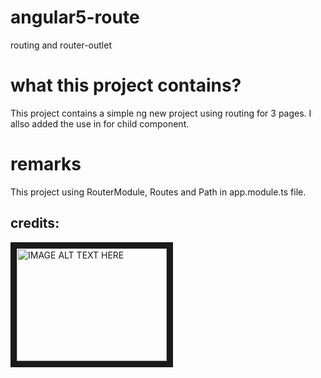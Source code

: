 # angular5-route
routing and router-outlet
# what this project contains? 
This project contains a simple ng new project using routing for 3 pages.
I allso added the use in <router-outlet></router-outlet> for child component.
# remarks
This project using RouterModule, Routes and  Path in app.module.ts file.
## credits:
<a href="http://www.youtube.com/watch?feature=player_embedded&v=Rhc3sOEhP4A" target="_blank">
 <img src="http://img.youtube.com/vi/Rhc3sOEhP4A/0.jpg" alt="IMAGE ALT TEXT HERE" width="240" height="180" border="10" />
</a>
